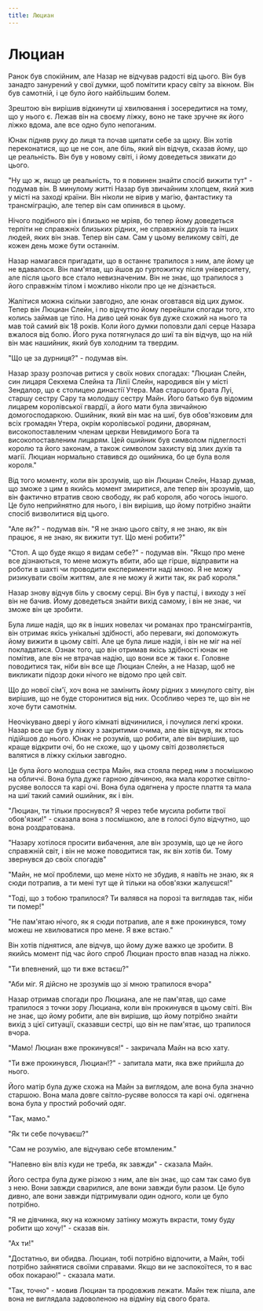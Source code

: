 ```yaml
---
title: Люциан
---
```


# Люциан

Ранок був спокійним, але Назар не відчував радості від цього. Він був занадто занурений у свої думки, щоб помітити красу світу за вікном. Він був самотній, і це було його найбільшим болем.

Зрештою він вирішив відкинути ці хвилювання і зосередитися на тому, що у нього є. Лежав він на своєму ліжку, воно не таке зручне як його ліжко вдома, але все одно було непоганим.  

Юнак підняв руку до лиця та почав щипати себе за щоку. Він хотів переконатися, що це не сон, але біль, який він відчув, сказав йому, що це реальність. Він був у новому світі, і йому доведеться звикати до цього.

"Ну що ж, якщо це реальність, то я повинен знайти спосіб вижити тут" - подумав він. В минулому житті Назар був звичайним хлопцем, який жив у місті на заході країни. Він ніколи не вірив у магію, фантастику та трансміграцію, але тепер він сам опинився в цьому.

Нічого подібного він і близько не мріяв, бо тепер йому доведеться терпіти не справжніх близьких рідних, не справжніх друзів та інших людей, яких він знав. Тепер він сам. Сам у цьому великому світі, де кожен день може бути останнім.

Назар намагався пригадати, що в останнє трапилося з ним, але йому це не вдавалося. Він пам'ятав, що йшов до гуртожитку після університету, але після цього все стало невизначеним. Він не знає, що трапилося з його справжнім тілом і можливо ніколи про це не дізнається.

Жалітися можна скільки завгодно, але юнак оговтався від цих думок. Тепер він Люциан Слейн, і по відчуттю йому перейшли спогади того, хто колись займав це тіло. На диво цей юнак був дуже схожий на нього та мав той самий вік 18 років. Коли його думки поповзли далі серце Назара вжалося від болю. Його рука потягнулася до шиї та він відчув, що на ній він має нашийник, який був холодним та твердим.

"Що це за дурниця?" - подумав він. 

Назар зразу розпочав ритися у своїх нових спогадах: "Люциан Слейн, син лицаря Секхема Слейна та Лілії Слейн, народився він у місті Зендалор, що є столицею династії Утера. Мав старшого брата Луі, старшу сестру Сару та молодшу сестру Майн. Його батько був відомим лицарем королівської гвардії, а його мати була звичайною домогосподаркою. Ошийник, який він має на шиї, був обов'язковим для всіх громадян Утера, окрім королівської родини, дворянам, високопоставленим членам церкви Невидимого Бога та високопоставленим лицарям. Цей ошийник був символом підлеглості королю та його законам, а також символом захисту від злих духів та магії. Люциан нормально ставився до ошийника, бо це була воля короля."

Від того моменту, коли він зрозумів, що він Люциан Слейн, Назар думав, що зможе з цим в якийсь момент змиритися, але тепер він зрозумів, що він фактично втратив свою свободу, як раб короля, або чогось іншого. Це було неприйнятно для нього, і він вирішив, що йому потрібно знайти спосіб визволитися від цього.

"Але як?" - подумав він. "Я не знаю цього світу, я не знаю, як він працює, я не знаю, як вижити тут. Що мені робити?"

"Стоп. А що буде якщо я видам себе?" - подумав він. "Якщо про мене все дізнаються, то мене можуть вбити, або ще гірше, відправити на роботи в шахті чи проводити експерименти наді мною. Я не можу ризикувати своїм життям, але я не можу й жити так, як раб короля."

Назар знову відчув біль у своєму серці. Він був у пастці, і виходу з неї він не бачив. Йому доведеться знайти вихід самому, і він не знає, чи зможе він це зробити.

Була лише надія, що як в інших новелах чи романах про трансмігрантів, він отримає якісь унікальні здібності, або переваги, які допоможуть йому вижити в цьому світі. Але це була лише надія, і він не міг на неї покладатися. Ознак того, що він отримав якісь здібності юнак не помітив, але він не втрачав надію, що вони все ж таки є. Головне поводитися так, ніби він все ще Люциан Слейн, а не Назар, щоб не викликати підозр доки нічого не відомо про цей світ.

Що до нової сім'ї, хоч вона не замінить йому рідних з минулого світу, він вирішив, що не буде сторонитися від них. Особливо через те, що він не хоче бути самотнім. 

Неочікувано двері у його кімнаті відчинилися, і почулися легкі кроки. Назар все ще був у ліжку з закритими очима, але він відчув, як хтось підійшов до нього. Юнак не розумів, що робити, але він вирішив, що краще відкрити очі, бо не схоже, що у цьому світі дозволяється валятися в ліжку скільки завгодно.

Це була його молодша сестра Майн, яка стояла перед ним з посмішкою на обличчі. Вона була дуже гарною дівчиною, яка мала коротке світло-русяве волосся та карі очі. Вона була одягнена у просте плаття та мала на шиї такий самий ошийник, як і він.

"Люциан, ти тільки проснувся? Я через тебе мусила робити твої обов'язки!" - сказала вона з посмішкою, але в голосі було відчутно, що вона роздратована.

"Назару хотілося просити вибачення, але він зрозумів, що це не його справжній світ, і він не може поводитися так, як він хотів би. Тому звернувся до своїх спогадів"

"Майн, не мої проблеми, що мене ніхто не збудив, я навіть не знаю, як я сюди потрапив, а ти мені тут ще й тільки на обов'язки жалуєшся!" 

"Тоді, що з тобою трапилося? Ти валявся на порозі та виглядав так, ніби ти помер!" 

"Не пам'ятаю нічого, як я сюди потрапив, але я вже прокинувся, тому можеш не хвилюватися про мене. Я вже встаю."

Він хотів піднятися, але відчув, що йому дуже важко це зробити. В якийсь момент під час його спроб Люциан просто впав назад на ліжко.

"Ти впевнений, що ти вже встаєш?"

"Аби міг. Я дійсно не зрозумів що зі мною трапилося вчора"

Назар отримав спогади про Люциана, але не пам'ятав, що саме трапилося з точки зору Люциана, коли він прокинувся в цьому світі. Він не знає, що йому робити, але він вирішив, що йому потрібно знайти вихід з цієї ситуації, сказавши сестрі, що він не пам'ятає, що трапилося вчора.

"Мамо! Люциан вже прокинувся!" - закричала Майн на всю хату.

"Ти вже прокинувся, Люциан!?" - запитала мати, яка вже прийшла до нього.

Його матір була дуже схожа на Майн за виглядом, але вона була значно старшою. Вона мала довге світло-русяве волосся та карі очі. одягнена вона була у простий робочий одяг.

"Так, мамо."

"Як ти себе почуваєш?"

"Сам не розумію, але відчуваю себе втомленим."

"Напевно він вліз куди не треба, як завжди" - сказала Майн.

Його сестра була дуже різкою з ним, але він знає, що сам так само був з нею. Вони завжди сварилися, але вони завжди були разом. Це було дивно, але вони завжди підтримували один одного, коли це було потрібно.

"Я не дівчинка, яку на кожному затінку можуть вкрасти, тому буду робити що хочу!" - сказав він.

"Ах ти!" 

"Достатньо, ви обидва. Люциан, тобі потрібно відпочити, а Майн, тобі потрібно зайнятися своїми справами. Якщо ви не заспокоїтеся, то я вас обох покараю!" - сказала мати.

"Так, точно" - мовив Люциан та продовжив лежати. Майн теж пішла, але вона не виглядала задоволеною на відміну від свого брата.



